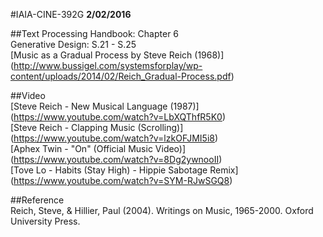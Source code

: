 #IAIA-CINE-392G
**2/02/2016**
  
##Text
Processing Handbook: Chapter 6  
Generative Design: S.21 - S.25  
[Music as a Gradual Process by Steve Reich (1968)]  
(http://www.bussigel.com/systemsforplay/wp-content/uploads/2014/02/Reich_Gradual-Process.pdf)  

##Video  
[Steve Reich - New Musical Language (1987)]
(https://www.youtube.com/watch?v=LbXQThfR5K0)  
[Steve Reich - Clapping Music (Scrolling)]
(https://www.youtube.com/watch?v=lzkOFJMI5i8)  
[Aphex Twin - "On" (Official Music Video)]
(https://www.youtube.com/watch?v=8Dg2ywnooII)  
[Tove Lo - Habits (Stay High) - Hippie Sabotage Remix]
(https://www.youtube.com/watch?v=SYM-RJwSGQ8)  

##Reference  
Reich, Steve, & Hillier, Paul (2004). Writings on Music, 1965-2000. Oxford University Press.
